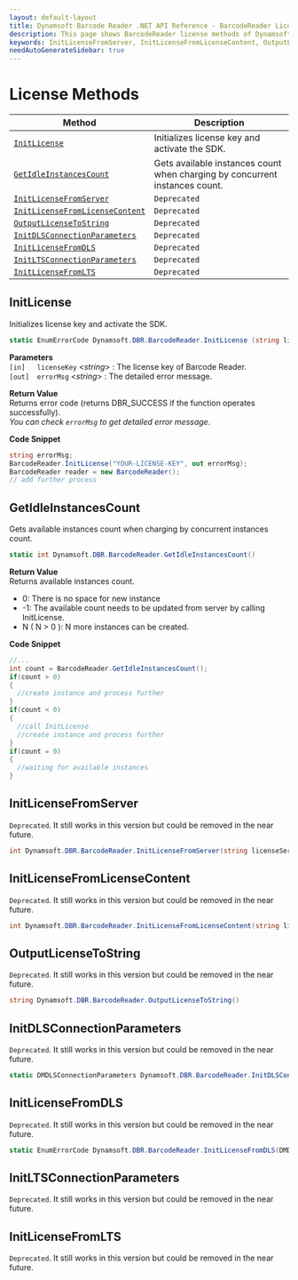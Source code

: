 ```yaml
---
layout: default-layout
title: Dynamsoft Barcode Reader .NET API Reference - BarcodeReader License Methods
description: This page shows BarcodeReader license methods of Dynamsoft Barcode Reader for .NET SDK.
keywords: InitLicenseFromServer, InitLicenseFromLicenseContent, OutputLicenseToString, license methods, BarcodeReader, api reference, .Net
needAutoGenerateSidebar: true
---
```



# License Methods

  | Method               | Description |
  |----------------------|-------------|
  | [`InitLicense`](#initlicense) | Initializes license key and activate the SDK. |
  | [`GetIdleInstancesCount`](#getidleinstancescount) | Gets available instances count when charging by concurrent instances count. |
  | [`InitLicenseFromServer`](#initlicensefromserver) | `Deprecated` |
  | [`InitLicenseFromLicenseContent`](#initlicensefromlicensecontent) | `Deprecated` |
  | [`OutputLicenseToString`](#outputlicensetostring) | `Deprecated` |
  | [`InitDLSConnectionParameters`](#initdlsconnectionparameters) | `Deprecated` |
  | [`InitLicenseFromDLS`](#initlicensefromdls) | `Deprecated` |
  | [`InitLTSConnectionParameters`](#initltsconnectionparameters) | `Deprecated` |
  | [`InitLicenseFromLTS`](#initlicensefromlts) | `Deprecated` |
  


## InitLicense
Initializes license key and activate the SDK.

```csharp
static EnumErrorCode Dynamsoft.DBR.BarcodeReader.InitLicense (string license, out string errorMsg)
```   
   
**Parameters**  
`[in]	licenseKey`	<*string*> : The license key of Barcode Reader.   
`[out]	errorMsg` <*string*> : The detailed error message.

**Return Value**  
Returns error code (returns DBR_SUCCESS if the function operates successfully).    
*You can check `errorMsg` to get detailed error message.*

**Code Snippet**  
```csharp
string errorMsg;
BarcodeReader.InitLicense("YOUR-LICENSE-KEY", out errorMsg);
BarcodeReader reader = new BarcodeReader();
// add further process
```


## GetIdleInstancesCount
Gets available instances count when charging by concurrent instances count.

```csharp
static int Dynamsoft.DBR.BarcodeReader.GetIdleInstancesCount()
```   

**Return Value**  
Returns available instances count.    
- 0: There is no space for new instance  
- -1: The available count needs to be updated from server by calling InitLicense.
- N ( N > 0 ): N more instances can be created.

**Code Snippet**  
```csharp
//...
int count = BarcodeReader.GetIdleInstancesCount();
if(count > 0)
{
  //create instance and process further
}
if(count < 0)
{
  //call InitLicense
  //create instance and process further
}
if(count = 0)
{
  //waiting for available instances 
}
```

## InitLicenseFromServer
`Deprecated`. It still works in this version but could be removed in the near future.

```csharp
int Dynamsoft.DBR.BarcodeReader.InitLicenseFromServer(string licenseServer, string licenseKey)
```   
   
## InitLicenseFromLicenseContent
`Deprecated`. It still works in this version but could be removed in the near future.

```csharp
int Dynamsoft.DBR.BarcodeReader.InitLicenseFromLicenseContent(string licenseKey, string strLicenseContent)
```

## OutputLicenseToString
`Deprecated`. It still works in this version but could be removed in the near future.

```csharp
string Dynamsoft.DBR.BarcodeReader.OutputLicenseToString()
```
   

## InitDLSConnectionParameters
`Deprecated`. It still works in this version but could be removed in the near future.

```csharp
static DMDLSConnectionParameters Dynamsoft.DBR.BarcodeReader.InitDLSConnectionParameters()
```   

## InitLicenseFromDLS
`Deprecated`. It still works in this version but could be removed in the near future.

```csharp
static EnumErrorCode Dynamsoft.DBR.BarcodeReader.InitLicenseFromDLS(DMDLSConnectionParameters dlsConnectionParameters, out string errorMsg)
```   


## InitLTSConnectionParameters
`Deprecated`. It still works in this version but could be removed in the near future.
## InitLicenseFromLTS
`Deprecated`. It still works in this version but could be removed in the near future.

